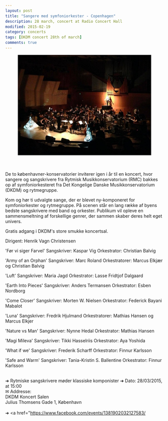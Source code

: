 ```yaml
---
layout: post
title: "Sangere med symfoniorkester - Copenhagen"
description: 28 march, concert at Radio Concert Hall
modified: 2015-02-19
category: concerts
tags: [DKDM concert 28th of march]
comments: true
---
```

<figure>
   <img src="/images/DKDM koncert.jpg"></a>
</figure><br>

<br>
De to københavner-konservatorier inviterer igen i år til en koncert, hvor sangere og sangskrivere fra Rytmisk Musikkonservatorium (RMC) bakkes op af symfoniorkesteret fra Det Kongelige Danske Musikkonservatorium (DKDM) og rytmegruppe.

Kom og hør ti udvalgte sange, der er blevet ny-komponeret for symfoniorkester og rytmegruppe. På scenen står en lang række af byens bedste sangskrivere med band og orkester. Publikum vil opleve en sammensmeltning af forskellige genrer, der sammen skaber deres helt eget univers. 

Gratis adgang i DKDM's store smukke koncertsal.

Dirigent: Henrik Vagn Christensen

'Før vi siger Farvel' 
Sangskriver: Kaspar Vig 
Orkestrator: Christian Balvig

'Army of an Orphan'
Sangskriver: Marc Roland 
Orkestratorer: Marcus Elkjær og Christian Balvig

'Luft'
Sangskriver: Maria Jagd 
Orkestrator: Lasse Fridtjof Dalgaard

'Earth Into Pieces'
Sangskriver: Anders Termansen 
Orkestrator: Esben Nordborg

'Come Closer'
Sangskriver: Morten W. Nielsen
Orkestrator: Federick Bayani Mabalot

'Luna'
Sangskriver: Fredrik Hjulmand
Orkestratorer: Mathias Hansen og Marcus Elkjer

'Nature vs Man'
Sangskriver: Nynne Hedal
Orkestrator: Mathias Hansen

'Magi Mileva'
Sangskriver: Tikki Hasselriis
Orkestrator: Aya Yoshida

'What if we'
Sangskriver: Frederik Scharff
Orkestrator: Finnur Karlsson

'Safe and Warm'
Sangskriver: Tania-Kristin S. Ballentine
Orkestrator: Finnur Karlsson
<br><br>

➜ Rytmiske sangskrivere møder klassiske komponister
➜ Dato: 28/03/2015, at 15:00<br>
✉ Addresse:<br>
DKDM Koncert Salen<br>
Julius Thomsens Gade 1,
København
<br><br>
➜ <a href="https://www.facebook.com/events/1381902032127583/</a><br><br>


